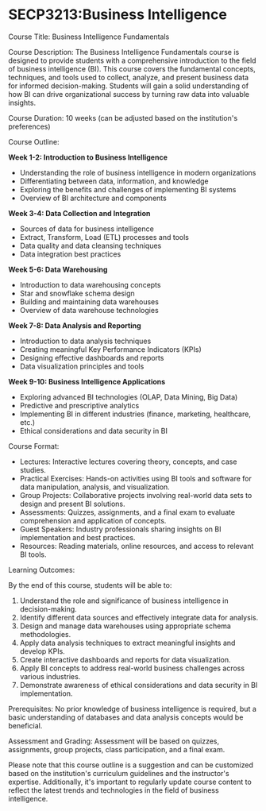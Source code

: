 # SECP3213:Business Intelligence

Course Title: Business Intelligence Fundamentals

Course Description:
The Business Intelligence Fundamentals course is designed to provide students with a comprehensive introduction to the field of business intelligence (BI). This course covers the fundamental concepts, techniques, and tools used to collect, analyze, and present business data for informed decision-making. Students will gain a solid understanding of how BI can drive organizational success by turning raw data into valuable insights.

Course Duration: 10 weeks (can be adjusted based on the institution's preferences)

Course Outline:

**Week 1-2: Introduction to Business Intelligence**
- Understanding the role of business intelligence in modern organizations
- Differentiating between data, information, and knowledge
- Exploring the benefits and challenges of implementing BI systems
- Overview of BI architecture and components

**Week 3-4: Data Collection and Integration**
- Sources of data for business intelligence
- Extract, Transform, Load (ETL) processes and tools
- Data quality and data cleansing techniques
- Data integration best practices

**Week 5-6: Data Warehousing**
- Introduction to data warehousing concepts
- Star and snowflake schema design
- Building and maintaining data warehouses
- Overview of data warehouse technologies

**Week 7-8: Data Analysis and Reporting**
- Introduction to data analysis techniques
- Creating meaningful Key Performance Indicators (KPIs)
- Designing effective dashboards and reports
- Data visualization principles and tools

**Week 9-10: Business Intelligence Applications**
- Exploring advanced BI technologies (OLAP, Data Mining, Big Data)
- Predictive and prescriptive analytics
- Implementing BI in different industries (finance, marketing, healthcare, etc.)
- Ethical considerations and data security in BI

Course Format:

- Lectures: Interactive lectures covering theory, concepts, and case studies.
- Practical Exercises: Hands-on activities using BI tools and software for data manipulation, analysis, and visualization.
- Group Projects: Collaborative projects involving real-world data sets to design and present BI solutions.
- Assessments: Quizzes, assignments, and a final exam to evaluate comprehension and application of concepts.
- Guest Speakers: Industry professionals sharing insights on BI implementation and best practices.
- Resources: Reading materials, online resources, and access to relevant BI tools.

Learning Outcomes:

By the end of this course, students will be able to:
1. Understand the role and significance of business intelligence in decision-making.
2. Identify different data sources and effectively integrate data for analysis.
3. Design and manage data warehouses using appropriate schema methodologies.
4. Apply data analysis techniques to extract meaningful insights and develop KPIs.
5. Create interactive dashboards and reports for data visualization.
6. Apply BI concepts to address real-world business challenges across various industries.
7. Demonstrate awareness of ethical considerations and data security in BI implementation.

Prerequisites:
No prior knowledge of business intelligence is required, but a basic understanding of databases and data analysis concepts would be beneficial.

Assessment and Grading:
Assessment will be based on quizzes, assignments, group projects, class participation, and a final exam.

Please note that this course outline is a suggestion and can be customized based on the institution's curriculum guidelines and the instructor's expertise. Additionally, it's important to regularly update course content to reflect the latest trends and technologies in the field of business intelligence.
